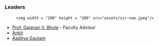 ### Leaders
         <img width = "200" height = "200" src="assets/sir-new.jpeg"/>
* [Prof. Gajanan V. Bhole](mailto:gajanan.vbhole@owasp.org) -  Faculty Advisor                
 * [Ankit](mailto:ankit.mishra@owasp.org)   
 * [Aaditya Gautam](mailto:aaditya.gautam@owasp.org) 
         

